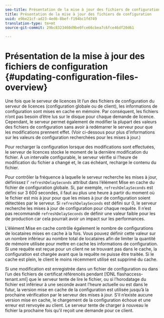 ```yaml
---
seo-title: Présentation de la mise à jour des fichiers de configuration
title: Présentation de la mise à jour des fichiers de configuration
uuid: e9be21cf-ad23-4ed6-8bef-f194bc1fd749
translation-type: tm+mt
source-git-commit: 29bc8323460d9be0fce66cbea7c6fce46df20d61

---
```



# Présentation de la mise à jour des fichiers de configuration {#updating-configuration-files-overview}

Une fois que le serveur de licences lit l’un des fichiers de configuration du serveur de licences (configuration globale ou de client), les informations de configuration sont mises en cache en mémoire. Par conséquent, les fichiers n’ont pas besoin d’être lus sur le disque pour chaque demande de licence. Cependant, le serveur permet également de modifier la plupart des valeurs des fichiers de configuration sans avoir à redémarrer le serveur pour que les modifications prennent effet. (Voir ci-dessous pour plus d’informations sur les valeurs de configuration recherchées pour les mises à jour.)

Pour recharger la configuration lorsque des modifications sont effectuées, le serveur de licences stocke le moment de la dernière modification du fichier. À un intervalle configurable, le serveur vérifie si l’heure de modification du fichier a changé et, le cas échéant, recharge le contenu du fichier.

Pour contrôler la fréquence à laquelle le serveur recherche les mises à jour, définissez l’ `refreshDelaySeconds` attribut dans l’élément Mise en cache du fichier de configuration globale. Si, par exemple, `refreshDelaySeconds` est défini sur 3 600 secondes, il faut au plus une heure à partir du moment où le fichier est mis à jour pour que les mises à jour de configuration soient détectées par le serveur. Si `refreshDelaySeconds` est défini sur 0, le serveur recherche les mises à jour de configuration pour chaque requête. Il n’est pas recommandé `refreshDelaySeconds` de définir une valeur faible pour les  de production  car cela pourrait avoir un impact sur les performances.

L’élément Mise en cache contrôle également le nombre de configurations de locataires mises en cache à la fois. Vous pouvez définir cette valeur sur un nombre inférieur au nombre total de locataires afin de limiter la quantité de mémoire utilisée pour mettre en cache les informations de configuration. Si une requête est reçue pour un client ne se trouvant pas dans le cache, la configuration est chargée avant que la requête ne puisse être traitée. Si le cache est plein, le client le moins récemment utilisé est supprimé du cache.

Si une modification est enregistrée dans un fichier de configuration ou dans l’un des fichiers de certificat référencés pendant [!DNL flashaccess-tenant.xml] que le serveur tente de lire le fichier, ou si l’horodatage du fichier est inférieur à une seconde avant l’heure actuelle ou est dans le futur, la version mise en cache de la configuration est utilisée jusqu’à la prochaine vérification par le serveur des mises à jour. S’il n’existe aucune version mise en cache, le chargement de la configuration échoue et une erreur est renvoyée au client. Le serveur tente de charger à nouveau le fichier la prochaine fois qu’il reçoit une demande pour ce client.
